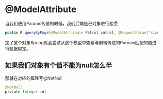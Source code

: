 # @ModelAttribute

当我们使用Params传值的时候，我们后端是已对象进行接受

```java
public R queryByPage(@ModelAttribute Patrol patrol, @RequestParam("size") Integer size,@RequestParam("page") Integer page)
```

加了这个对象Spring就会尝试从这个模型中查看与前端传递的Parmas匹配的值进行数据绑定。

## 如果我们对象有个值不能为null怎么半

那就在对应的属性写@NotNull

~~~java
@NotNull
prviate Integer id;
~~~



